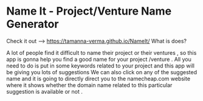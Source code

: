 # Name It - Project/Venture Name Generator 

Check it out --> https://tamanna-verma.github.io/NameIt/
What is does?

A lot of people find it difficult to name their project or their ventures , so this app is gonna help you find a good name for your project /venture .
All you need to do is put in some keywords related to your project and this app will be giving you lots of suggestions 
We can also click on any of the suggested name and it is going to directly direct you to the namecheap.com website where it shows whether the domain name related to this particular suggestion is available or not .


